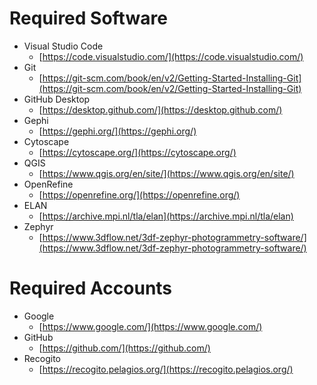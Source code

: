 # Required Software

- Visual Studio Code
    - [https://code.visualstudio.com/](https://code.visualstudio.com/)
- Git
    - [https://git-scm.com/book/en/v2/Getting-Started-Installing-Git](https://git-scm.com/book/en/v2/Getting-Started-Installing-Git)
- GitHub Desktop
    -  [https://desktop.github.com/](https://desktop.github.com/)
- Gephi
    - [https://gephi.org/](https://gephi.org/)
- Cytoscape
    - [https://cytoscape.org/](https://cytoscape.org/)
- QGIS
    - [https://www.qgis.org/en/site/](https://www.qgis.org/en/site/)
- OpenRefine
    - [https://openrefine.org/](https://openrefine.org/)
- ELAN
    - [https://archive.mpi.nl/tla/elan](https://archive.mpi.nl/tla/elan)
- Zephyr
    - [https://www.3dflow.net/3df-zephyr-photogrammetry-software/](https://www.3dflow.net/3df-zephyr-photogrammetry-software/)

# Required Accounts
- Google
    - [https://www.google.com/](https://www.google.com/)
- GitHub
    - [https://github.com/](https://github.com/)
- Recogito
    - [https://recogito.pelagios.org/](https://recogito.pelagios.org/)
